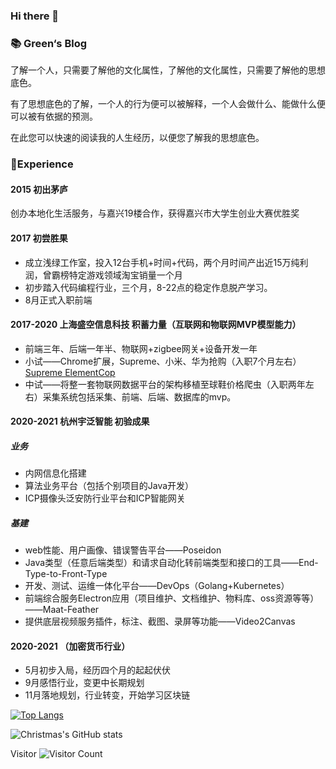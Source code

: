 ### Hi there 👋

### 📚 Green‘s Blog

了解一个人，只需要了解他的文化属性，了解他的文化属性，只需要了解他的思想底色。

有了思想底色的了解，一个人的行为便可以被解释，一个人会做什么、能做什么便可以被有依据的预测。

在此您可以快速的阅读我的人生经历，以便您了解我的思想底色。

### 💬Experience

#### 2015 初出茅庐

创办本地化生活服务，与嘉兴19楼合作，获得嘉兴市大学生创业大赛优胜奖

#### 2017 初尝胜果

- 成立浅绿工作室，投入12台手机+时间+代码，两个月时间产出近15万纯利润，曾霸榜特定游戏领域淘宝销量一个月
- 初步踏入代码编程行业，三个月，8-22点的稳定作息脱产学习。
- 8月正式入职前端

#### 2017-2020 上海盛空信息科技 积蓄力量（互联网和物联网MVP模型能力）

- 前端三年、后端一年半、物联网+zigbee网关+设备开发一年
- 小试——Chrome扩展，Supreme、小米、华为抢购（入职7个月左右）[Supreme ElementCop](https://chrome.google.com/webstore/detail/supreme-elementcop/mhgoifgkkcfogljnbfffdaajfaigjimo?utm_source=chrome-ntp-icon)
- 中试——将整一套物联网数据平台的架构移植至球鞋价格爬虫（入职两年左右）采集系统包括采集、前端、后端、数据库的mvp。

#### 2020-2021 杭州宇泛智能 初验成果

##### 业务

- 内网信息化搭建
- 算法业务平台（包括个别项目的Java开发）
- ICP摄像头泛安防行业平台和ICP智能网关

##### 基建

- web性能、用户画像、错误警告平台——Poseidon
- Java类型（任意后端类型）和请求自动化转前端类型和接口的工具——End-Type-to-Front-Type
- 开发、测试、运维一体化平台——DevOps（Golang+Kubernetes）
- 前端综合服务Electron应用（项目维护、文档维护、物料库、oss资源等等）——Maat-Feather
- 提供底层视频服务插件，标注、截图、录屏等功能——Video2Canvas 

#### 2020-2021 （加密货币行业）

- 5月初步入局，经历四个月的起起伏伏
- 9月感悟行业，变更中长期规划
- 11月落地规划，行业转变，开始学习区块链

[![Top Langs](https://github-readme-stats.vercel.app/api/top-langs/?username=ShallowGreen&layout=compact)](https://github.com/Christmas/github-readme-stats)

![Christmas's GitHub stats](https://github-readme-stats.vercel.app/api?username=ShallowGreen&show_icons=true&theme=tokyonight)

Visitor ![Visitor Count](https://profile-counter.glitch.me/Christmas/count.svg)

<!--
**ShallowGreen/ShallowGreen** is a ✨ _special_ ✨ repository because its `README.md` (this file) appears on your GitHub profile.

Here are some ideas to get you started:

- 🔭 I’m currently working on ...
- 🌱 I’m currently learning ...
- 👯 I’m looking to collaborate on ...
- 🤔 I’m looking for help with ...
- 💬 Ask me about ...
- 📫 How to reach me: ...
- 😄 Pronouns: ...
- ⚡ Fun fact: ...
-->
